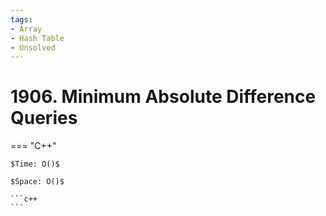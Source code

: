 ```yaml
---
tags:
- Array
- Hash Table
- Unsolved
---
```



# 1906. Minimum Absolute Difference Queries

=== "C++"

    $Time: O()$

    $Space: O()$

    ```c++
    ```